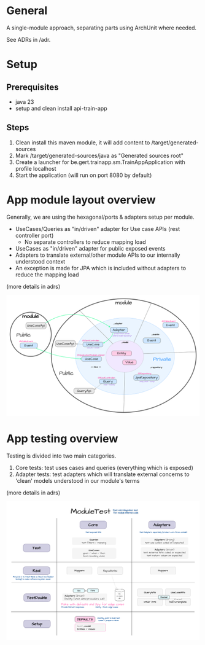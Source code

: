 # General 

A single-module approach, separating parts using ArchUnit where needed.

See ADRs in /adr.

# Setup

## Prerequisites
* java 23
* setup and clean install api-train-app

## Steps
1. Clean install this maven module, it will add content to /target/generated-sources
2. Mark /target/generated-sources/java as "Generated sources root"
3. Create a launcher for be.gert.trainapp.sm.TrainAppApplication with profile localhost
4. Start the application (will run on port 8080 by default)

# App module layout overview
Generally, we are using the hexagonal/ports & adapters setup per module.

- UseCases/Queries as "in/driven" adapter for Use case APIs (rest controller port)
  - No separate controllers to reduce mapping load
- UseCases as "in/driven" adapter for public exposed events 
- Adapters to translate external/other module APIs to our internally understood context
- An exception is made for JPA which is included without adapters to reduce the mapping load

(more details in adrs)

![train_app_module.png](./train_app_module.png)

# App testing overview
Testing is divided into two main categories.
1. Core tests: test uses cases and queries (everything which is exposed)
2. Adapter tests: test adapters which will translate external concerns to 
'clean' models understood in our module's terms

(more details in adrs)

![train_app_testing.png](./train_app_testing.png)
